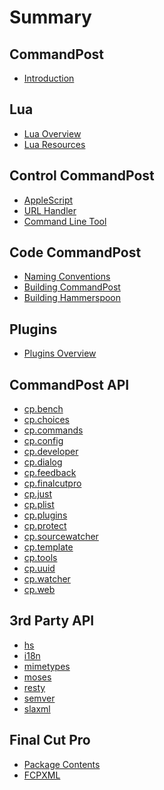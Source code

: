 # Summary

## CommandPost

* [Introduction](README.md)

## Lua

* [Lua Overview](lua/index.md)
* [Lua Resources](lua/lua_tips.md)

## Control CommandPost

* [AppleScript](control/applescript.md)
* [URL Handler](control/urlhandler.md)
* [Command Line Tool](control/commandline.md)

## Code CommandPost

* [Naming Conventions](naming_conventions.md)
* [Building CommandPost](building_commandpost.md)
* [Building Hammerspoon](hammerspoon/CONTRIBUTING.md)

## Plugins

* [Plugins Overview](plugins/plugin-overview.md)

## CommandPost API

* [cp.bench](api/cp/cp.bench/index.md)
* [cp.choices](api/cp/cp.choices/index.md)
* [cp.commands]()
* [cp.config]()
* [cp.developer]()
* [cp.dialog]()
* [cp.feedback]()
* [cp.finalcutpro](api/cp/cp.finalcutpro/index.md)
* [cp.just](api/cp/cp.just/index.md)
* [cp.plist]()
* [cp.plugins](api/plugins/index.md)
* [cp.protect]()
* [cp.sourcewatcher]()
* [cp.template]()
* [cp.tools]()
* [cp.uuid]()
* [cp.watcher]()
* [cp.web]()

## 3rd Party API

* [hs](api/hs/index.md)
* [i18n](api/i18n/README.md)
* [mimetypes](api/mimetypes/README.md)
* [moses](api/moses/README.md)
* [resty](api/resty/README.md)
* [semver](api/semver/README.md)
* [slaxml](api/slaxml/README.md)

## Final Cut Pro

* [Package Contents](finalcutpro/package_contents.md)
* [FCPXML](finalcupro/fcpxml.md)